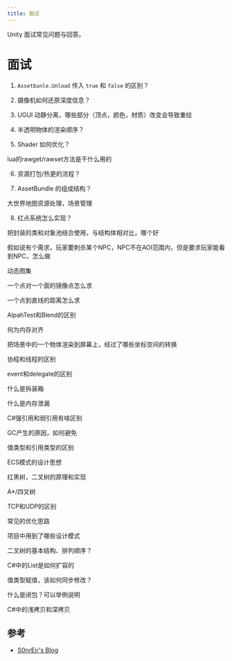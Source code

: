 ```yaml
---
title: 面试
---
```


Unity 面试常见问题与回答。

<!-- more -->

# 面试

1. `Assetbunle.Unload` 传入 `true` 和 `false` 的区别？

2. 摄像机如何还原深度信息？

3. UGUI 动静分离，哪些部分（顶点，颜色，材质）改变会导致重绘

4. 半透明物体的渲染顺序？

5. Shader 如何优化？

lua的rawget/rawset方法是干什么用的

6. 资源打包/热更的流程？

7. AssetBundle 的组成结构？

大世界地图资源处理，场景管理

8. 红点系统怎么实现？

把封装的类和对象池结合使用，与结构体相对比，哪个好

假如说有个需求，玩家要刺杀某个NPC，NPC不在AOI范围内，但是要求玩家能看到NPC，怎么做

动态图集

一个点对一个面的镜像点怎么求

一个点到直线的距离怎么求


AlpahTest和Blend的区别

何为内存对齐

把场景中的一个物体渲染到屏幕上，经过了哪些坐标空间的转换

协程和线程的区别

event和delegate的区别

什么是拆装箱

什么是内存泄漏

C#强引用和弱引用有啥区别

GC产生的原因，如何避免

值类型和引用类型的区别

ECS模式的设计思想

红黑树，二叉树的原理和实现

A*/四叉树

TCP和UDP的区别

常见的优化思路

项目中用到了哪些设计模式

二叉树的基本结构、排列顺序？

C#中的List是如何扩容的

值类型赋值，该如何同步修改？

什么是闭包？可以举例说明

C#中的浅拷贝和深拷贝

## 参考

* [S0nrEir's Blog](https://s0nreir.github.io/)